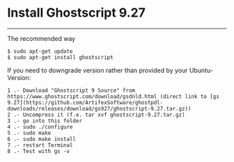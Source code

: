 # Install Ghostscript 9.27
--------------------------

The recommended way

```
$ sudo apt-get update
$ sudo apt-get install ghostscript
```

If you need to downgrade version rather than provided by your Ubuntu-Version:

```
1 .- Download "Ghostscript 9 Source" from https://www.ghostscript.com/download/gsdnld.html (direct link to [gs 9.27](https://github.com/ArtifexSoftware/ghostpdl-downloads/releases/download/gs927/ghostscript-9.27.tar.gz))
2 .- Uncompress it (f.e. tar xvf ghostscript-9.27.tar.gz)
3 .- go into this folder
4 .- sudo ./configure
5 .- sudo make
6 .- sudo make install
7 .- restart Terminal
8 .- Test with gs -v
```
